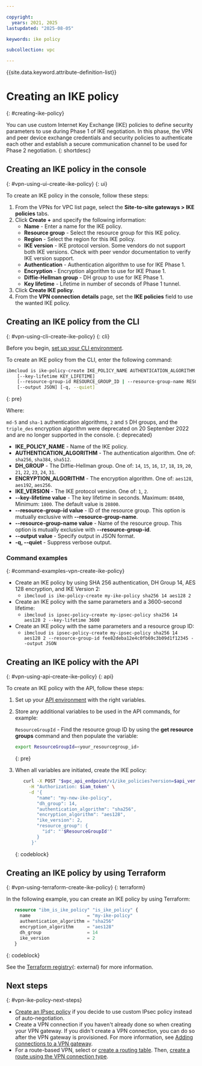 ```yaml
---

copyright:
  years: 2021, 2025
lastupdated: "2025-08-05"

keywords: ike policy

subcollection: vpc

---
```


{{site.data.keyword.attribute-definition-list}}

# Creating an IKE policy
{: #creating-ike-policy}

You can use custom Internet Key Exchange (IKE) policies to define security parameters to use during Phase 1 of IKE negotiation. In this phase, the VPN and peer device exchange credentials and security policies to authenticate each other and establish a secure communication channel to be used for Phase 2 negotiation.
{: shortdesc}

## Creating an IKE policy in the console
{: #vpn-using-ui-create-ike-policy}
{: ui}

To create an IKE policy in the console, follow these steps:

1. From the VPNs for VPC list page, select the **Site-to-site gateways > IKE policies** tabs.
1. Click **Create +** and specify the following information:
   * **Name** - Enter a name for the IKE policy.
   * **Resource group** - Select the resource group for this IKE policy.
   * **Region** - Select the region for this IKE policy.
   * **IKE version** - IKE protocol version. Some vendors do not support both IKE versions. Check with peer vendor documentation to verify IKE version support.
   * **Authentication** - Authentication algorithm to use for IKE Phase 1.
   * **Encryption** - Encryption algorithm to use for IKE Phase 1.
   * **Diffie-Hellman group** - DH group to use for IKE Phase 1.
   * **Key lifetime** - Lifetime in number of seconds of Phase 1 tunnel.
1. Click **Create IKE policy**.
1. From the **VPN connection details** page, set the **IKE policies** field to use the wanted IKE policy.

## Creating an IKE policy from the CLI
{: #vpn-using-cli-create-ike-policy}
{: cli}

Before you begin, [set up your CLI environment](/docs/vpc?topic=vpc-set-up-environment&interface=cli).

To create an IKE policy from the CLI, enter the following command:

```sh
ibmcloud is ike-policy-create IKE_POLICY_NAME AUTHENTICATION_ALGORITHM DH_GROUP ENCRYPTION_ALGORITHM IKE_VERSION
    [--key-lifetime KEY_LIFETIME]
    [--resource-group-id RESOURCE_GROUP_ID | --resource-group-name RESOURCE_GROUP_NAME]
    [--output JSON] [-q, --quiet]
```
{: pre}

Where:

`md-5` and `sha-1` authentication algorithms, `2` and `5` DH groups, and the `triple_des` encryption algorithm were deprecated on 20 September 2022 and are no longer supported in the console.
{: deprecated}

- **IKE_POLICY_NAME** - Name of the IKE policy.
- **AUTHENTICATION_ALGORITHM** - The authentication algorithm. One of: `sha256`, `sha384`, `sha512`.
- **DH_GROUP** - The Diffie-Hellman group. One of: `14`, `15`, `16`, `17`, `18`, `19`, `20`, `21`, `22`, `23`, `24`, `31`.
- **ENCRYPTION_ALGORITHM** - The encryption algorithm. One of: `aes128`, `aes192`, `aes256`.
- **IKE_VERSION** - The IKE protocol version. One of: `1`, `2`.
- **--key-lifetime value** - The key lifetime in seconds. Maximum: `86400`, Minimum: `1800`. The default value is `28800`.
- **--resource-group-id value** - ID of the resource group. This option is mutually exclusive with **--resource-group-name**.
- **--resource-group-name value** - Name of the resource group. This option is mutually exclusive with **--resource-group-id**.
- **--output value** - Specify output in JSON format.
- **-q, --quiet** - Suppress verbose output.

### Command examples
{: #command-examples-vpn-create-ike-policy}

- Create an IKE policy by using SHA 256 authentication, DH Group 14, AES 128 encryption, and IKE Version 2:
   - `ibmcloud is ike-policy-create my-ike-policy sha256 14 aes128 2`
- Create an IKE policy with the same parameters and a 3600-second lifetime:
   - `ibmcloud is ipsec-policy-create my-ipsec-policy sha256 14 aes128 2 --key-lifetime 3600`
- Create an IKE policy with the same parameters and a resource group ID:
   - `ibmcloud is ipsec-policy-create my-ipsec-policy sha256 14 aes128 2 --resource-group-id fee82deba12e4c0fb69c3b09d1f12345 --output JSON`

## Creating an IKE policy with the API
{: #vpn-using-api-create-ike-policy}
{: api}

To create an IKE policy with the API, follow these steps:

1. Set up your [API environment](/docs/vpc?topic=vpc-set-up-environment#api-prerequisites-setup) with the right variables.

1. Store any additional variables to be used in the API commands, for example:

   `ResourceGroupId` - Find the resource group ID by using the **get resource groups** command and then populate the variable:

    ```sh
    export ResourceGroupId=<your_resourcegroup_id>
    ```
    {: pre}

1. When all variables are initiated, create the IKE policy:

   ```sh
      curl -X POST "$vpc_api_endpoint/v1/ike_policies?version=$api_version&generation=2" \
        -H "Authorization: $iam_token" \
        -d '{
           "name": "my-new-ike-policy",
           "dh_group": 14,
           "authentication_algorithm": "sha256",
           "encryption_algorithm": "aes128",
           "ike_version": 2,
           "resource_group": {
             "id": "'$ResourceGroupId'"
           }
         }'
   ```
   {: codeblock}

## Creating an IKE policy by using Terraform
{: #vpn-using-terraform-create-ike-policy}
{: terraform}

In the following example, you can create an IKE policy by using Terraform:

```terraform
   resource "ibm_is_ike_policy" "is_ike_policy" {
     name                     = "my-ike-policy"
     authentication_algorithm = "sha256"
     encryption_algorithm     = "aes128"
     dh_group                 = 14
     ike_version              = 2
   }
```
{: codeblock}

See the [Terraform registry](https://registry.terraform.io/providers/IBM-Cloud/ibm/latest/docs/resources/is_ike_policy){: external} for more information.

## Next steps
{: #vpn-ike-policy-next-steps}

* [Create an IPsec policy](/docs/vpc?topic=vpc-creating-ipsec-policy) if you decide to use custom IPsec policy instead of auto-negotiation.
* Create a VPN connection if you haven't already done so when creating your VPN gateway. If you didn't create a VPN connection, you can do so after the VPN gateway is provisioned. For more information, see [Adding connections to a VPN gateway](/docs/vpc?topic=vpc-vpn-adding-connections).
* For a route-based VPN, select or [create a routing table](/docs/vpc?topic=vpc-create-vpc-routing-table). Then, [create a route using the VPN connection type](/docs/vpc?topic=vpc-create-vpc-route).
